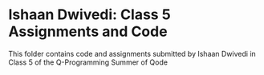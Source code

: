 # Ishaan Dwivedi: Class 5 Assignments and Code
This folder contains code and assignments submitted by Ishaan Dwivedi in Class 5 of the Q-Programming Summer of Qode